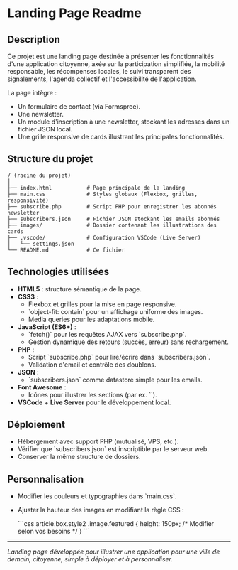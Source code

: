 # Landing Page Readme

## Description

Ce projet est une landing page destinée à présenter les fonctionnalités d'une application citoyenne, axée sur la participation simplifiée, la mobilité responsable, les récompenses locales, le suivi transparent des signalements, l'agenda collectif et l'accessibilité de l'application.

La page intègre :

* Un formulaire de contact (via Formspree).
* Une newsletter.
* Un module d'inscription à une newsletter, stockant les adresses dans un fichier JSON local.
* Une grille responsive de cards illustrant les principales fonctionnalités.

## Structure du projet

```text
/ (racine du projet)
│
├── index.html           # Page principale de la landing
├── main.css             # Styles globaux (Flexbox, grilles, responsivité)
├── subscribe.php        # Script PHP pour enregistrer les abonnés newsletter
├── subscribers.json     # Fichier JSON stockant les emails abonnés
├── images/              # Dossier contenant les illustrations des cards
├── .vscode/             # Configuration VSCode (Live Server)
│   └── settings.json
└── README.md            # Ce fichier
```  

## Technologies utilisées

* **HTML5** : structure sémantique de la page.
* **CSS3** :
  * Flexbox et grilles pour la mise en page responsive.
  * \`object-fit: contain\` pour un affichage uniforme des images.
  * Media queries pour les adaptations mobile.
* **JavaScript (ES6+)** :
  * \`fetch()\` pour les requêtes AJAX vers \`subscribe.php\`.
  * Gestion dynamique des retours (succès, erreur) sans rechargement.
* **PHP** :
  * Script \`subscribe.php\` pour lire/écrire dans \`subscribers.json\`.
  * Validation d'email et contrôle des doublons.
* **JSON** :
  * \`subscribers.json\` comme datastore simple pour les emails.
* **Font Awesome** :
  * Icônes pour illustrer les sections (par ex. \`<span class="icon fa-crosshairs">\`).
* **VSCode** + **Live Server** pour le développement local.

## Déploiement

* Hébergement avec support PHP (mutualisé, VPS, etc.).
* Vérifier que \`subscribers.json\` est inscriptible par le serveur web.
* Conserver la même structure de dossiers.

## Personnalisation

* Modifier les couleurs et typographies dans \`main.css\`.
* Ajuster la hauteur des images en modifiant la règle CSS :

  \`\`\`css
  article.box.style2 .image.featured {
    height: 150px; /* Modifier selon vos besoins */
  }
  \`\`\`

---

*Landing page développée pour illustrer une application pour une ville de demain, citoyenne, simple à déployer et à personnaliser.*
